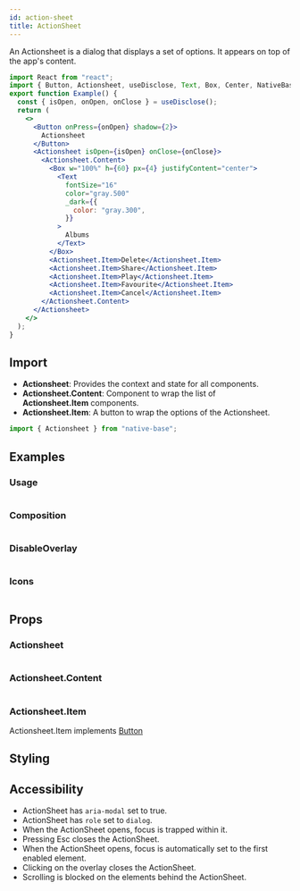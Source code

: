 ```yaml
---
id: action-sheet
title: ActionSheet
---
```


An Actionsheet is a dialog that displays a set of options. It appears on top of the app's content.

```jsx isShowcase
import React from "react";
import { Button, Actionsheet, useDisclose, Text, Box, Center, NativeBaseProvider } from "native-base";
export function Example() {
  const { isOpen, onOpen, onClose } = useDisclose();
  return (
    <>
      <Button onPress={onOpen} shadow={2}>
        Actionsheet
      </Button>
      <Actionsheet isOpen={isOpen} onClose={onClose}>
        <Actionsheet.Content>
          <Box w="100%" h={60} px={4} justifyContent="center">
            <Text
              fontSize="16"
              color="gray.500"
              _dark={{
                color: "gray.300",
              }}
            >
              Albums
            </Text>
          </Box>
          <Actionsheet.Item>Delete</Actionsheet.Item>
          <Actionsheet.Item>Share</Actionsheet.Item>
          <Actionsheet.Item>Play</Actionsheet.Item>
          <Actionsheet.Item>Favourite</Actionsheet.Item>
          <Actionsheet.Item>Cancel</Actionsheet.Item>
        </Actionsheet.Content>
      </Actionsheet>
    </>
  );
}
```

## Import

- **Actionsheet**: Provides the context and state for all components.
- **Actionsheet.Content**: Component to wrap the list of **Actionsheet.Item** components.
- **Actionsheet.Item**: A button to wrap the options of the Actionsheet.

```jsx
import { Actionsheet } from "native-base";
```

## Examples

### Usage

```ComponentSnackPlayer path=components,composites,Actionsheet,Usage.tsx

```

### Composition

```ComponentSnackPlayer path=components,composites,Actionsheet,Composition.tsx

```

### DisableOverlay

```ComponentSnackPlayer path=components,composites,Actionsheet,DisableOverlay.tsx

```

### Icons

```ComponentSnackPlayer path=components,composites,Actionsheet,Icon.tsx

```

## Props

### Actionsheet

```ComponentPropTable path=composites,Actionsheet,Actionsheet.tsx

```

### Actionsheet.Content

```ComponentPropTable path=composites,Actionsheet,ActionsheetContent.tsx

```

### Actionsheet.Item

Actionsheet.Item implements [Button](button#h2-props)

## Styling

<ComponentTheme name="actionsheet" />

## Accessibility

- ActionSheet has `aria-modal` set to true.
- ActionSheet has `role` set to `dialog`.
- When the ActionSheet opens, focus is trapped within it.
- Pressing Esc closes the ActionSheet.
- When the ActionSheet opens, focus is automatically set to the first enabled element.
- Clicking on the overlay closes the ActionSheet.
- Scrolling is blocked on the elements behind the ActionSheet.
